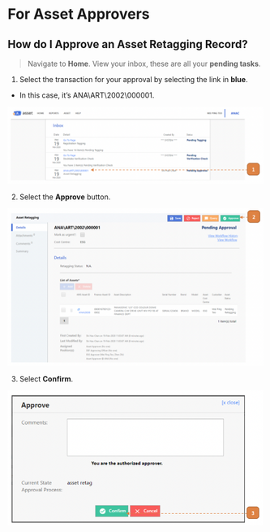 # For Asset Approvers

## How do I Approve an Asset Retagging Record?

> Navigate to **Home**. View your inbox, these are all your **pending tasks**.

1. Select the transaction for your approval by selecting the link in **blue**. 

- In this case, it’s ANA\ART\2002\000001.

![](images/AssetRetagFAA.png "AssetRetagFAA")

2. Select the **Approve** button.

![](images/AssetRetagFAA2.png "AssetRetagFAA2")

3. Select **Confirm**.

![](images/AssetRetagFAA3.png "AssetRetagFAA3")